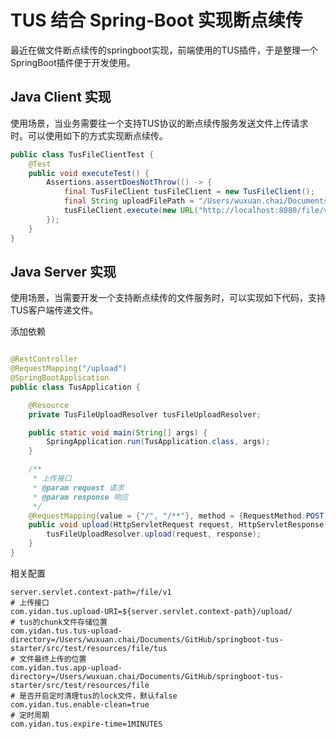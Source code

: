 # TUS 结合 Spring-Boot 实现断点续传

最近在做文件断点续传的springboot实现，前端使用的TUS插件，于是整理一个SpringBoot插件便于开发使用。

## Java Client 实现

使用场景，当业务需要往一个支持TUS协议的断点续传服务发送文件上传请求时。可以使用如下的方式实现断点续传。

```java
public class TusFileClientTest {
    @Test
    public void executeTest() {
        Assertions.assertDoesNotThrow(() -> {
            final TusFileClient tusFileClient = new TusFileClient();
            final String uploadFilePath = "/Users/wuxuan.chai/Documents/小老鼠已然成精.mp4";
            tusFileClient.execute(new URL("http://localhost:8080/file/v1/upload/"), Paths.get(uploadFilePath));
        });
    }
}
```

## Java Server 实现

使用场景，当需要开发一个支持断点续传的文件服务时，可以实现如下代码，支持TUS客户端传递文件。

添加依赖

```java

@RestController
@RequestMapping("/upload")
@SpringBootApplication
public class TusApplication {

    @Resource
    private TusFileUploadResolver tusFileUploadResolver;

    public static void main(String[] args) {
        SpringApplication.run(TusApplication.class, args);
    }

    /**
     * 上传接口
     * @param request 请求
     * @param response 响应
     */
    @RequestMapping(value = {"/", "/**"}, method = {RequestMethod.POST, RequestMethod.PATCH, RequestMethod.HEAD, RequestMethod.DELETE, RequestMethod.GET})
    public void upload(HttpServletRequest request, HttpServletResponse response) {
        tusFileUploadResolver.upload(request, response);
    }
}
```

相关配置

```properties
server.servlet.context-path=/file/v1
# 上传接口
com.yidan.tus.upload-URI=${server.servlet.context-path}/upload/
# tus的chunk文件存储位置
com.yidan.tus.tus-upload-directory=/Users/wuxuan.chai/Documents/GitHub/springboot-tus-starter/src/test/resources/file/tus
# 文件最终上传的位置
com.yidan.tus.app-upload-directory=/Users/wuxuan.chai/Documents/GitHub/springboot-tus-starter/src/test/resources/file
# 是否开启定时清理tus的lock文件，默认false
com.yidan.tus.enable-clean=true
# 定时周期
com.yidan.tus.expire-time=1MINUTES
```